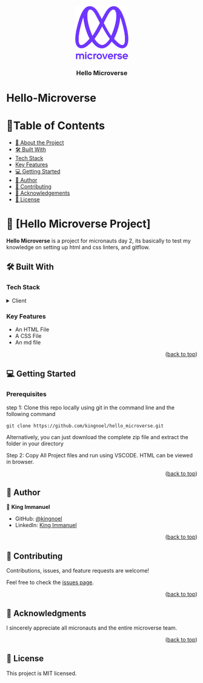 <div align="center">

  <img src="murple_logo.png" alt="logo" width="140"  height="auto" />
  <br/>

  <h3><b>Hello Microverse</b></h3>

</div>

# Hello-Microverse

<a name="readme-top"></a>

# 📗Table of Contents

- [📖 About the Project](#about-project)
- [🛠 Built With](#built-with)
 - [Tech Stack](#tech-stack)
- [Key Features](#key-features)
- [💻 Getting Started](#getting-started)
- [👥 Author](#author)
- [🤝 Contributing](#contributing)
- [🙏 Acknowledgements](#acknowledgements)
- [📝 License](#license)

<!-- PROJECT DESCRIPTION -->

# 📖 [Hello Microverse Project] <a name="about-project"></a>

**Hello Microverse** is a project for micronauts day 2, its basically to test my knowledge on setting up html and css linters, and gitflow.

## 🛠 Built With <a name="built-with"></a>

### Tech Stack <a name="tech-stack"></a>

<details>
  <summary>Client</summary>
  <ul>
    <li>HTML</li>
    <li>CSS</li>
  </ul>
</details>

### Key Features <a name="key-features"></a>

- An HTML File
- A CSS File
- An md file

<p align="right">(<a href="#readme-top">back to top</a>)</p>


## 💻 Getting Started <a name="getting-started"></a>

### Prerequisites

step 1:
Clone this repo locally using git in the command line and the following command

```
git clone https://github.com/kingnoel/hello_microverse.git
```

Alternatively, you can just download the complete zip file and extract the folder in your directory

Step 2:
Copy All Project files and run using VSCODE. HTML can be viewed in browser.


<p align="right">(<a href="#readme-top">back to top</a>)</p>

## 👥 Author <a name="author"></a>

👤 **King Immanuel**

- GitHub: [@kingnoel](https://github.com/kingnoel)
- LinkedIn: [King Immanuel](https://www.linkedin.com/in/king-immanuel-6941721a0/)

<p align="right">(<a href="#readme-top">back to top</a>)</p>

## 🤝 Contributing <a name="contributing"></a>
Contributions, issues, and feature requests are welcome!

Feel free to check the [issues page](../../issues/).

<p align="right">(<a href="#readme-top">back to top</a>)</p>

## 🙏 Acknowledgments <a name="acknowledgements"></a>

I sincerely appreciate all micronauts and the entire microverse team.

<p align="right">(<a href="#readme-top">back to top</a>)</p>

## 📝 License <a name="license"></a>

This project is MIT licensed.